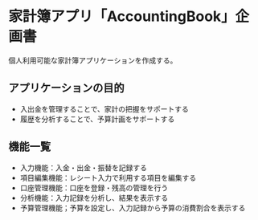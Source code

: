 <!---
思い付きを適当に描く
箇条書きとかでユースケース以前のざっくりした考えをまとめる。
--->
# 家計簿アプリ「AccountingBook」企画書
個人利用可能な家計簿アプリケーションを作成する。

## アプリケーションの目的
- 入出金を管理することで、家計の把握をサポートする
- 履歴を分析することで、予算計画をサポートする

## 機能一覧
- 入力機能：入金・出金・振替を記録する
- 項目編集機能：レシート入力で利用する項目を編集する
- 口座管理機能：口座を登録・残高の管理を行う
- 分析機能：入力記録を分析し、結果を表示する
- 予算管理機能；予算を設定し、入力記録から予算の消費割合を表示する